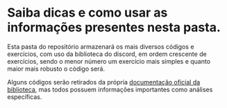 # Saiba dicas e como usar as informações presentes nesta pasta.

Esta pasta do repositório armazenará os mais diversos códigos e exercícios, com uso da biblioteca do discord, em ordem crescente de exercícios, sendo o menor número um exercício mais simples e quanto maior mais robusto o código será.

Alguns códigos serão retirados da própria [documentação oficial da biblioteca](https://discordpy.readthedocs.io/en/stable/), mas todos possuem informações importantes como análises específicas.

